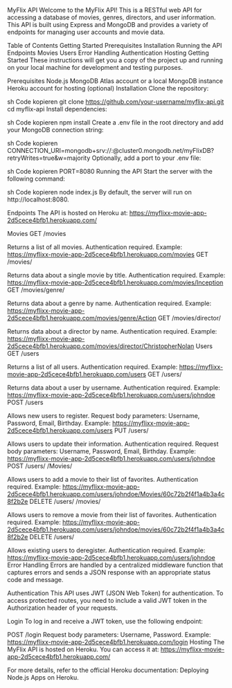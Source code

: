 MyFlix API
Welcome to the MyFlix API! This is a RESTful web API for accessing a database of movies, genres, directors, and user information. This API is built using Express and MongoDB and provides a variety of endpoints for managing user accounts and movie data.

Table of Contents
Getting Started
Prerequisites
Installation
Running the API
Endpoints
Movies
Users
Error Handling
Authentication
Hosting
Getting Started
These instructions will get you a copy of the project up and running on your local machine for development and testing purposes.

Prerequisites
Node.js
MongoDB Atlas account or a local MongoDB instance
Heroku account for hosting (optional)
Installation
Clone the repository:

sh
Code kopieren
git clone https://github.com/your-username/myflix-api.git
cd myflix-api
Install dependencies:

sh
Code kopieren
npm install
Create a .env file in the root directory and add your MongoDB connection string:

sh
Code kopieren
CONNECTION_URI=mongodb+srv://<username>:<password>@cluster0.mongodb.net/myFlixDB?retryWrites=true&w=majority
Optionally, add a port to your .env file:

sh
Code kopieren
PORT=8080
Running the API
Start the server with the following command:

sh
Code kopieren
node index.js
By default, the server will run on http://localhost:8080.

Endpoints
The API is hosted on Heroku at: https://myflixx-movie-app-2d5cece4bfb1.herokuapp.com/

Movies
GET /movies

Returns a list of all movies.
Authentication required.
Example: https://myflixx-movie-app-2d5cece4bfb1.herokuapp.com/movies
GET /movies/

Returns data about a single movie by title.
Authentication required.
Example: https://myflixx-movie-app-2d5cece4bfb1.herokuapp.com/movies/Inception
GET /movies/genre/

Returns data about a genre by name.
Authentication required.
Example: https://myflixx-movie-app-2d5cece4bfb1.herokuapp.com/movies/genre/Action
GET /movies/director/

Returns data about a director by name.
Authentication required.
Example: https://myflixx-movie-app-2d5cece4bfb1.herokuapp.com/movies/director/ChristopherNolan
Users
GET /users

Returns a list of all users.
Authentication required.
Example: https://myflixx-movie-app-2d5cece4bfb1.herokuapp.com/users
GET /users/

Returns data about a user by username.
Authentication required.
Example: https://myflixx-movie-app-2d5cece4bfb1.herokuapp.com/users/johndoe
POST /users

Allows new users to register.
Request body parameters: Username, Password, Email, Birthday.
Example: https://myflixx-movie-app-2d5cece4bfb1.herokuapp.com/users
PUT /users/

Allows users to update their information.
Authentication required.
Request body parameters: Username, Password, Email, Birthday.
Example: https://myflixx-movie-app-2d5cece4bfb1.herokuapp.com/users/johndoe
POST /users/
/Movies/

Allows users to add a movie to their list of favorites.
Authentication required.
Example: https://myflixx-movie-app-2d5cece4bfb1.herokuapp.com/users/johndoe/Movies/60c72b2f4f1a4b3a4c8f2b2e
DELETE /users/
/movies/

Allows users to remove a movie from their list of favorites.
Authentication required.
Example: https://myflixx-movie-app-2d5cece4bfb1.herokuapp.com/users/johndoe/movies/60c72b2f4f1a4b3a4c8f2b2e
DELETE /users/

Allows existing users to deregister.
Authentication required.
Example: https://myflixx-movie-app-2d5cece4bfb1.herokuapp.com/users/johndoe
Error Handling
Errors are handled by a centralized middleware function that captures errors and sends a JSON response with an appropriate status code and message.

Authentication
This API uses JWT (JSON Web Token) for authentication. To access protected routes, you need to include a valid JWT token in the Authorization header of your requests.

Login
To log in and receive a JWT token, use the following endpoint:

POST /login
Request body parameters: Username, Password.
Example: https://myflixx-movie-app-2d5cece4bfb1.herokuapp.com/login
Hosting
The MyFlix API is hosted on Heroku. You can access it at: https://myflixx-movie-app-2d5cece4bfb1.herokuapp.com/

For more details, refer to the official Heroku documentation: Deploying Node.js Apps on Heroku.
